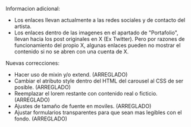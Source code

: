 Informacion adicional:
- Los enlaces llevan actualmente a las redes sociales y de contacto del artista.
- Los enlaces dentro de las imagenes en el apartado de "Portafolio", llevan hacia los post originales en X (Ex Twitter). Pero por razones de funcionamiento del propio X, algunas enlaces pueden no mostrar el contenido si no se abren con una cuenta de X.

Nuevas correcciones:
- Hacer uso de mixin y/o extend. (ARREGLADO)
- Cambiar el atributo style dentro del HTML del carousel al CSS de ser posible. (ARREGLADO)
- Reemplazar el lorem restante con contenido real o ficticio. (ARREGLADO)
- Ajustes de tamaño de fuente en moviles. (ARREGLADO)
- Ajustar formularios transparentes para que sean mas legibles con el fondo. (ARREGLADO)

